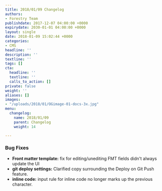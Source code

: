 ```yaml
---
title: 2018/01/09 Changelog
authors:
- Forestry Team
publishdate: 2017-12-07 04:00:00 +0000
expirydate: 2030-01-01 04:00:00 +0000
layout: single
date: 2018-01-09 15:02:44 +0000
categories:
- CMS
headline: ''
description: ''
textline: ''
tags: []
cta:
  headline: ''
  textline: ''
  calls_to_action: []
private: false
weight: ''
aliases: []
images:
- "/uploads/2018/01/OGimage-01-docs-3x.jpg"
menu:
  changelog:
    name: 2018/01/09
    parent: Changelog
    weight: 14

---
```

### Bug Fixes

* **Front matter template:** fix for editing/unediting FMT fields didn't always update the UI
* **git deploy settings:** Clarified copy surrounding the Deploy on Git Push feature. 
* **inline code:** input rule for inline code no longer marks up the previous character.